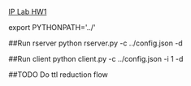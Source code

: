 [IP Lab HW1](https://courses.ncsu.edu/csc573/lec/001/wrap/proj1.pdf)

export PYTHONPATH='../'

##Run rserver
python rserver.py -c ../config.json -d

##Run client
python client.py -c ../config.json -i 1 -d

##TODO
Do ttl reduction flow

